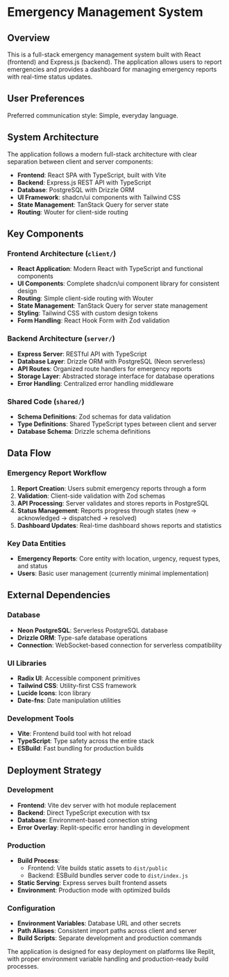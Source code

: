 # Emergency Management System

## Overview

This is a full-stack emergency management system built with React (frontend) and Express.js (backend). The application allows users to report emergencies and provides a dashboard for managing emergency reports with real-time status updates.

## User Preferences

Preferred communication style: Simple, everyday language.

## System Architecture

The application follows a modern full-stack architecture with clear separation between client and server components:

- **Frontend**: React SPA with TypeScript, built with Vite
- **Backend**: Express.js REST API with TypeScript
- **Database**: PostgreSQL with Drizzle ORM
- **UI Framework**: shadcn/ui components with Tailwind CSS
- **State Management**: TanStack Query for server state
- **Routing**: Wouter for client-side routing

## Key Components

### Frontend Architecture (`client/`)
- **React Application**: Modern React with TypeScript and functional components
- **UI Components**: Complete shadcn/ui component library for consistent design
- **Routing**: Simple client-side routing with Wouter
- **State Management**: TanStack Query for server state management
- **Styling**: Tailwind CSS with custom design tokens
- **Form Handling**: React Hook Form with Zod validation

### Backend Architecture (`server/`)
- **Express Server**: RESTful API with TypeScript
- **Database Layer**: Drizzle ORM with PostgreSQL (Neon serverless)
- **API Routes**: Organized route handlers for emergency reports
- **Storage Layer**: Abstracted storage interface for database operations
- **Error Handling**: Centralized error handling middleware

### Shared Code (`shared/`)
- **Schema Definitions**: Zod schemas for data validation
- **Type Definitions**: Shared TypeScript types between client and server
- **Database Schema**: Drizzle schema definitions

## Data Flow

### Emergency Report Workflow
1. **Report Creation**: Users submit emergency reports through a form
2. **Validation**: Client-side validation with Zod schemas
3. **API Processing**: Server validates and stores reports in PostgreSQL
4. **Status Management**: Reports progress through states (new → acknowledged → dispatched → resolved)
5. **Dashboard Updates**: Real-time dashboard shows reports and statistics

### Key Data Entities
- **Emergency Reports**: Core entity with location, urgency, request types, and status
- **Users**: Basic user management (currently minimal implementation)

## External Dependencies

### Database
- **Neon PostgreSQL**: Serverless PostgreSQL database
- **Drizzle ORM**: Type-safe database operations
- **Connection**: WebSocket-based connection for serverless compatibility

### UI Libraries
- **Radix UI**: Accessible component primitives
- **Tailwind CSS**: Utility-first CSS framework
- **Lucide Icons**: Icon library
- **Date-fns**: Date manipulation utilities

### Development Tools
- **Vite**: Frontend build tool with hot reload
- **TypeScript**: Type safety across the entire stack
- **ESBuild**: Fast bundling for production builds

## Deployment Strategy

### Development
- **Frontend**: Vite dev server with hot module replacement
- **Backend**: Direct TypeScript execution with tsx
- **Database**: Environment-based connection string
- **Error Overlay**: Replit-specific error handling in development

### Production
- **Build Process**: 
  - Frontend: Vite builds static assets to `dist/public`
  - Backend: ESBuild bundles server code to `dist/index.js`
- **Static Serving**: Express serves built frontend assets
- **Environment**: Production mode with optimized builds

### Configuration
- **Environment Variables**: Database URL and other secrets
- **Path Aliases**: Consistent import paths across client and server
- **Build Scripts**: Separate development and production commands

The application is designed for easy deployment on platforms like Replit, with proper environment variable handling and production-ready build processes.